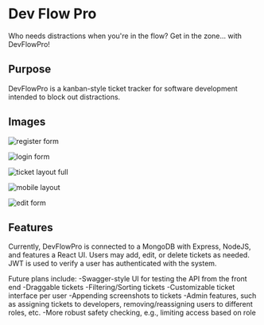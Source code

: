 # Dev Flow Pro

Who needs distractions when you're in the flow? Get in the zone... with DevFlowPro!

## Purpose

DevFlowPro is a kanban-style ticket tracker for software development intended to block out distractions.

## Images

![register form](https://user-images.githubusercontent.com/105233492/233062806-d6e680d2-abc0-4e91-b640-a73306abd9d2.png)

![login form](https://user-images.githubusercontent.com/105233492/233062868-0e807aa7-237e-41b5-aacb-9ec417989eec.png)

![ticket layout full](https://user-images.githubusercontent.com/105233492/233062879-b56f8088-f005-492a-be7f-259c6296d56b.png)

![mobile layout](https://user-images.githubusercontent.com/105233492/233062891-89870f80-c0e2-4a06-b334-030f5e4ab655.png)

![edit form](https://user-images.githubusercontent.com/105233492/233062912-0fce3aca-631e-4b09-9b70-22d1c051633c.png)

## Features

Currently, DevFlowPro is connected to a MongoDB with Express, NodeJS, and features a React UI. Users may add, edit, or delete tickets as needed. JWT is used to verify a user has authenticated with the system. 

Future plans include:
-Swagger-style UI for testing the API from the front end
-Draggable tickets
-Filtering/Sorting tickets
-Customizable ticket interface per user
-Appending screenshots to tickets
-Admin features, such as assigning tickets to developers, removing/reassigning users to different roles, etc. 
-More robust safety checking, e.g., limiting access based on role 
